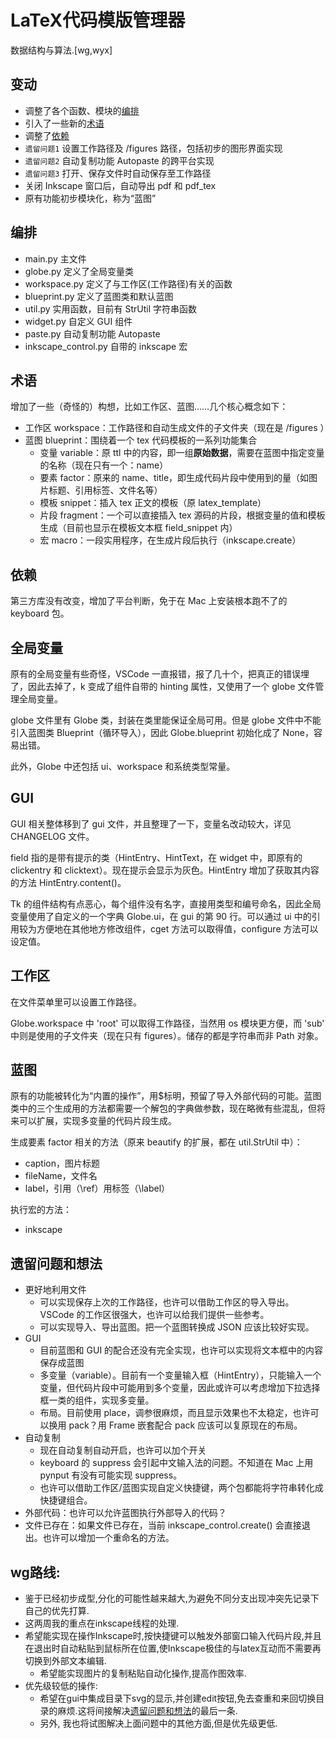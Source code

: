 # LaTeX代码模版管理器

数据结构与算法.[wg,wyx]

## 变动

- 调整了各个函数、模块的[编排](#文件结构)
- 引入了一些新的[术语](#术语)
- 调整了[依赖](#依赖)
- `遗留问题1` 设置工作路径及 /figures 路径，包括初步的图形界面实现
- `遗留问题2` 自动复制功能 Autopaste 的跨平台实现
- `遗留问题3` 打开、保存文件时自动保存至工作路径
- 关闭 Inkscape 窗口后，自动导出 pdf 和 pdf_tex
- 原有功能初步模块化，称为“蓝图”

## 编排

- main.py 主文件
- globe.py 定义了全局变量类
- workspace.py 定义了与工作区(工作路径)有关的函数
- blueprint.py 定义了蓝图类和默认蓝图
- util.py 实用函数，目前有 StrUtil 字符串函数
- widget.py 自定义 GUI 组件
- paste.py 自动复制功能 Autopaste
- inkscape_control.py 自带的 inkscape 宏

## 术语

增加了一些（奇怪的）构想，比如工作区、蓝图……几个核心概念如下：

- 工作区 workspace：工作路径和自动生成文件的子文件夹（现在是 /figures ）
- 蓝图 blueprint：围绕着一个 tex 代码模板的一系列功能集合
  - 变量 variable：原 ttl 中的内容，即一组**原始数据**，需要在蓝图中指定变量的名称（现在只有一个：name）
  - 要素 factor：原来的 name、title，即生成代码片段中使用到的量（如图片标题、引用标签、文件名等）
  - 模板 snippet：插入 tex 正文的模板（原 latex_template）
  - 片段 fragment：一个可以直接插入 tex 源码的片段，根据变量的值和模板生成（目前也显示在模板文本框 field_snippet 内）
  - 宏 macro：一段实用程序，在生成片段后执行（inkscape.create）

## 依赖

第三方库没有改变，增加了平台判断，免于在 Mac 上安装根本跑不了的 keyboard 包。

## 全局变量

原有的全局变量有些奇怪，VSCode 一直报错，报了几十个，把真正的错误埋了，​因此去掉了，k 变成了组件自带的 hinting 属性，又使用了一个 globe 文件管理全局变量。

globe 文件里有 Globe 类，封装在类里能保证全局可用。但是 globe 文件中不能引入蓝图类 Blueprint（循环导入），因此 Globe.blueprint 初始化成了 None，容易出错。

此外，Globe 中还包括 ui、workspace 和系统类型常量。

## GUI

GUI 相关整体移到了 gui 文件，并且整理了一下，变量名改动较大，详见 CHANGELOG 文件。

field 指的是带有提示的类（HintEntry、HintText，在 widget 中，即原有的 clickentry 和 clicktext）。现在提示会显示为灰色。HintEntry 增加了获取其内容的方法 HintEntry.content()。

Tk 的组件结构有点恶心，每个组件没有名字，直接用类型和编号命名，因此全局变量使用了自定义的一个字典 Globe.ui，在 gui 的第 90 行。可以通过 ui 中的引用较为方便地在其他地方修改组件，cget 方法可以取得值，configure 方法可以设定值。

## 工作区

在文件菜单里可以设置工作路径。

Globe.workspace 中 'root' 可以取得工作路径，当然用 os 模块更方便，而 'sub' 中则是使用的子文件夹（现在只有 figures）。储存的都是字符串而非 Path 对象。

## 蓝图

原有的功能被转化为“内置的操作”，用$标明，预留了导入外部代码的可能。蓝图类中的三个生成用的方法都需要一个解包的字典做参数，现在略微有些混乱，但将来可以扩展，实现多变量的代码片段生成。

生成要素 factor 相关的方法（原来 beautify 的扩展，都在 util.StrUtil 中）：

- caption，图片标题
- fileName，文件名
- label，引用（\ref）用标签（\label）

执行宏的方法：

- inkscape

## 遗留问题和想法

- 更好地利用文件
  - 可以实现保存上次的工作路径，也许可以借助工作区的导入导出。VSCode 的工作区很强大，也许可以给我们提供一些参考。
  - 可以实现导入、导出蓝图。把一个蓝图转换成 JSON 应该比较好实现。
- GUI
  - 目前蓝图和 GUI 的配合还没有完全实现，也许可以实现将文本框中的内容保存成蓝图
  - 多变量（variable）。目前有一个变量输入框（HintEntry），只能输入一个变量，但代码片段中可能用到多个变量，因此或许可以考虑增加下拉选择框一类的组件，实现多变量。
  - 布局。目前使用 place，调参很麻烦，而且显示效果也不太稳定，也许可以换用 pack？用 Frame 嵌套配合 pack 应该可以复原现在的布局。
- 自动复制
  - 现在自动复制自动开启，也许可以加个开关
  - keyboard 的 suppress 会引起中文输入法的问题。不知道在 Mac 上用 pynput 有没有可能实现 suppress。
  - 也许可以借助工作区/蓝图实现自定义快捷键，两个包都能将字符串转化成快捷键组合。
- 外部代码：也许可以允许蓝图执行外部导入的代码？
- 文件已存在：如果文件已存在，当前 inkscape_control.create() 会直接退出。也许可以增加一个重命名的方法。

## wg路线:

- 鉴于已经初步成型,分化的可能性越来越大,为避免不同分支出现冲突先记录下自己的优先打算.
- 这两周我的重点在inkscape线程的处理.
- 希望能实现在操作Inkscape时,按快捷键可以触发外部窗口输入代码片段,并且在退出时自动粘贴到鼠标所在位置,使Inkscape极佳的与latex互动而不需要再切换到外部文本编辑.
  - 希望能实现图片的复制粘贴自动化操作,提高作图效率.
- 优先级较低的操作:
  - 希望在gui中集成目录下svg的显示,并创建edit按钮,免去查重和来回切换目录的麻烦.这将间接解决[遗留问题和想法](#遗留问题和想法)的最后一条.
  - 另外, 我也将试图解决上面问题中的其他方面,但是优先级更低.


